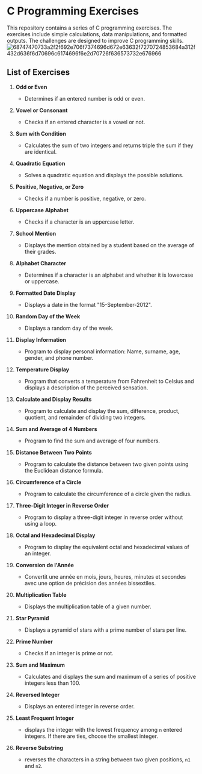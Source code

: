# C Programming Exercises

This repository contains a series of C programming exercises. The exercises include simple calculations, data manipulations, and formatted outputs. The challenges are designed to improve C programming skills.
![68747470733a2f2f692e706f7374696d672e63632f7270724853684a312f432d636f6d70696c6174696f6e2d70726f636573732e676966](https://github.com/user-attachments/assets/4fa8c861-7c05-4b70-8137-57d821f11f14)
## List of Exercises

1. **Odd or Even**
   - Determines if an entered number is odd or even.

2. **Vowel or Consonant**
    - Checks if an entered character is a vowel or not.

3. **Sum with Condition**
    - Calculates the sum of two integers and returns triple the sum if they are identical.

4. **Quadratic Equation**
    - Solves a quadratic equation and displays the possible solutions.

5. **Positive, Negative, or Zero**
    - Checks if a number is positive, negative, or zero.

6. **Uppercase Alphabet**
    - Checks if a character is an uppercase letter.

7. **School Mention**
    - Displays the mention obtained by a student based on the average of their grades.

8. **Alphabet Character**
    - Determines if a character is an alphabet and whether it is lowercase or uppercase.

9. **Formatted Date Display**
    - Displays a date in the format "15-September-2012".

10. **Random Day of the Week**
    - Displays a random day of the week.

11. **Display Information**
    - Program to display personal information: Name, surname, age, gender, and phone number.

12. **Temperature Display**
    - Program that converts a temperature from Fahrenheit to Celsius and displays a description of the perceived sensation.

13. **Calculate and Display Results**
    - Program to calculate and display the sum, difference, product, quotient, and remainder of dividing two integers.

14. **Sum and Average of 4 Numbers**
    - Program to find the sum and average of four numbers.

15. **Distance Between Two Points**
    - Program to calculate the distance between two given points using the Euclidean distance formula.

16. **Circumference of a Circle**
    - Program to calculate the circumference of a circle given the radius.

17. **Three-Digit Integer in Reverse Order**
    - Program to display a three-digit integer in reverse order without using a loop.

18. **Octal and Hexadecimal Display**
    - Program to display the equivalent octal and hexadecimal values of an integer.

19. **Conversion de l'Année**
    - Convertit une année en mois, jours, heures, minutes et secondes avec une option de précision des années bissextiles.

20. **Multiplication Table**
    - Displays the multiplication table of a given number.

21. **Star Pyramid**
    - Displays a pyramid of stars with a prime number of stars per line.

22. **Prime Number**
    - Checks if an integer is prime or not.

23. **Sum and Maximum**
    - Calculates and displays the sum and maximum of a series of positive integers less than 100.

24. **Reversed Integer**
    - Displays an entered integer in reverse order.

25. **Least Frequent Integer**
    - displays the integer with the lowest frequency among `n` entered integers. If there are ties, choose the smallest integer.

26. **Reverse Substring**
    - reverses the characters in a string between two given positions, `n1` and `n2`.

